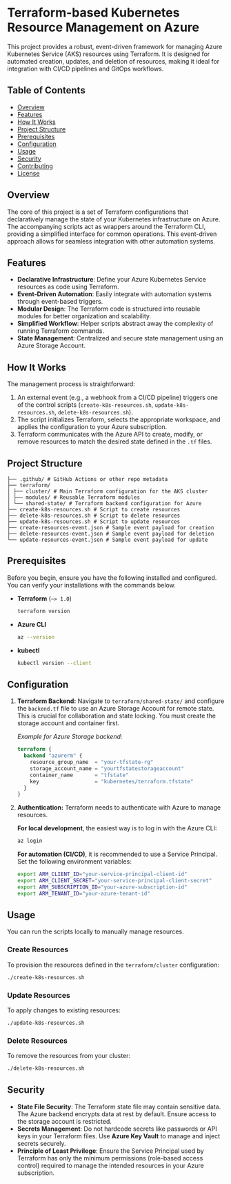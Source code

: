 # Terraform-based Kubernetes Resource Management on Azure

This project provides a robust, event-driven framework for managing Azure Kubernetes Service (AKS) resources using Terraform. It is designed for automated creation, updates, and deletion of resources, making it ideal for integration with CI/CD pipelines and GitOps workflows.

## Table of Contents

- [Overview](#overview)
- [Features](#features)
- [How It Works](#how-it-works)
- [Project Structure](#project-structure)
- [Prerequisites](#prerequisites)
- [Configuration](#configuration)
- [Usage](#usage)
- [Security](#security)
- [Contributing](#contributing)
- [License](#license)

## Overview

The core of this project is a set of Terraform configurations that declaratively manage the state of your Kubernetes infrastructure on Azure. The accompanying scripts act as wrappers around the Terraform CLI, providing a simplified interface for common operations. This event-driven approach allows for seamless integration with other automation systems.

## Features

-   **Declarative Infrastructure**: Define your Azure Kubernetes Service resources as code using Terraform.
-   **Event-Driven Automation**: Easily integrate with automation systems through event-based triggers.
-   **Modular Design**: The Terraform code is structured into reusable modules for better organization and scalability.
-   **Simplified Workflow**: Helper scripts abstract away the complexity of running Terraform commands.
-   **State Management**: Centralized and secure state management using an Azure Storage Account.

## How It Works

The management process is straightforward:

1.  An external event (e.g., a webhook from a CI/CD pipeline) triggers one of the control scripts (`create-k8s-resources.sh`, `update-k8s-resources.sh`, `delete-k8s-resources.sh`).
2.  The script initializes Terraform, selects the appropriate workspace, and applies the configuration to your Azure subscription.
3.  Terraform communicates with the Azure API to create, modify, or remove resources to match the desired state defined in the `.tf` files.

## Project Structure

```plaintext
├── .github/ # GitHub Actions or other repo metadata 
├── terraform/ 
│ ├── cluster/ # Main Terraform configuration for the AKS cluster 
│ ├── modules/ # Reusable Terraform modules 
│ └── shared-state/ # Terraform backend configuration for Azure 
├── create-k8s-resources.sh # Script to create resources 
├── delete-k8s-resources.sh # Script to delete resources 
├── update-k8s-resources.sh # Script to update resources 
├── create-resources-event.json # Sample event payload for creation 
├── delete-resources-event.json # Sample event payload for deletion 
└── update-resources-event.json # Sample event payload for update
```

## Prerequisites

Before you begin, ensure you have the following installed and configured. You can verify your installations with the commands below.

-   **Terraform** (`~> 1.0`)
    ```sh
    terraform version
    ```
-   **Azure CLI**
    ```sh
    az --version
    ```
-   **kubectl**
    ```sh
    kubectl version --client
    ```
    
## Configuration

1.  **Terraform Backend:**
    Navigate to `terraform/shared-state/` and configure the `backend.tf` file to use an Azure Storage Account for remote state. This is crucial for collaboration and state locking. You must create the storage account and container first.

    *Example for Azure Storage backend:*
    ```terraform
    terraform {
      backend "azurerm" {
        resource_group_name  = "your-tfstate-rg"
        storage_account_name = "yourtfstatestorageaccount"
        container_name       = "tfstate"
        key                  = "kubernetes/terraform.tfstate"
      }
    }
    ```

2.  **Authentication:**
    Terraform needs to authenticate with Azure to manage resources.

    **For local development**, the easiest way is to log in with the Azure CLI:
    ```sh
    az login
    ```

    **For automation (CI/CD)**, it is recommended to use a Service Principal. Set the following environment variables:
    ```sh
    export ARM_CLIENT_ID="your-service-principal-client-id"
    export ARM_CLIENT_SECRET="your-service-principal-client-secret"
    export ARM_SUBSCRIPTION_ID="your-azure-subscription-id"
    export ARM_TENANT_ID="your-azure-tenant-id"
    ```

## Usage

You can run the scripts locally to manually manage resources.

### Create Resources
To provision the resources defined in the `terraform/cluster` configuration:
```sh
./create-k8s-resources.sh
```

### Update Resources
To apply changes to existing resources:
```sh
./update-k8s-resources.sh
```

### Delete Resources
To remove the resources from your cluster:
```sh
./delete-k8s-resources.sh
```

## Security

-   **State File Security**: The Terraform state file may contain sensitive data. The Azure backend encrypts data at rest by default. Ensure access to the storage account is restricted.
-   **Secrets Management**: Do not hardcode secrets like passwords or API keys in your Terraform files. Use **Azure Key Vault** to manage and inject secrets securely.
-   **Principle of Least Privilege**: Ensure the Service Principal used by Terraform has only the minimum permissions (role-based access control) required to manage the intended resources in your Azure subscription.